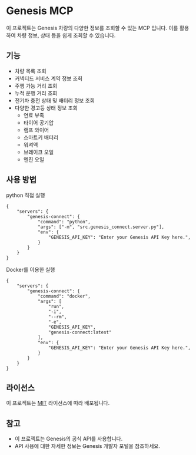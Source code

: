 # Genesis MCP

이 프로젝트는 Genesis 차량의 다양한 정보를 조회할 수 있는 MCP 입니다. 이를 활용하여 차량 정보, 상태 등을 쉽게 조회할 수 있습니다.

## 기능

- 차량 목록 조회
- 커넥티드 서비스 계약 정보 조회
- 주행 가능 거리 조회
- 누적 운행 거리 조회
- 전기차 충전 상태 및 배터리 정보 조회
- 다양한 경고등 상태 정보 조회
  - 연료 부족
  - 타이어 공기압
  - 램프 와이어
  - 스마트키 배터리
  - 워셔액
  - 브레이크 오일
  - 엔진 오일

## 사용 방법

python 직접 실행
```
{
    "servers": {
        "genesis-connect": {
            "command": "python",
            "args": ["-m", "src.genesis_connect.server.py"],
            "env": {
                "GENESIS_API_KEY": "Enter your Genesis API Key here.",
            }
        }
    }
}
```

Docker를 이용한 실행
```
{
    "servers": {
        "genesis-connect": {
            "command": "docker",
            "args": [
                "run",
                "-i",
                "--rm",
                "-e",
                "GENESIS_API_KEY",
                "genesis-connect:latest"
            ],
            "env": {
                "GENESIS_API_KEY": "Enter your Genesis API Key here.",
            }
        }
    }
}
```

## 라이선스

이 프로젝트는 [MIT](LICENSE) 라이선스에 따라 배포됩니다.

## 참고

- 이 프로젝트는 Genesis의 공식 API를 사용합니다.
- API 사용에 대한 자세한 정보는 Genesis 개발자 포털을 참조하세요.